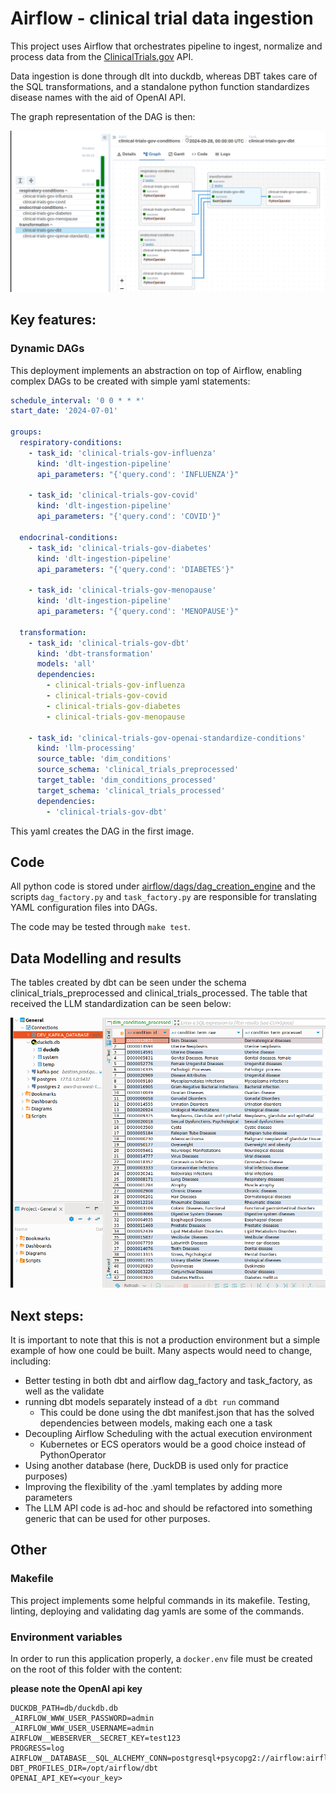 # Airflow - clinical trial data ingestion 

This project uses Airflow that orchestrates pipeline to ingest, normalize and process data from the [ClinicalTrials.gov](https://clinicaltrials.gov/) API. 

Data ingestion is done through dlt into duckdb, whereas DBT takes care of the SQL transformations, and a standalone python function standardizes disease names with the aid of OpenAI API.

The graph representation of the DAG is then: 

![alt text](docs/dag.png)

## Key features:
### Dynamic DAGs
This deployment implements an abstraction on top of Airflow, enabling complex DAGs to be created with simple yaml statements:

```YAML
schedule_interval: '0 0 * * *'
start_date: '2024-07-01'

groups:
  respiratory-conditions:
    - task_id: 'clinical-trials-gov-influenza'
      kind: 'dlt-ingestion-pipeline'
      api_parameters: "{'query.cond': 'INFLUENZA'}"
    
    - task_id: 'clinical-trials-gov-covid'
      kind: 'dlt-ingestion-pipeline'
      api_parameters: "{'query.cond': 'COVID'}"

  endocrinal-conditions:
    - task_id: 'clinical-trials-gov-diabetes'
      kind: 'dlt-ingestion-pipeline'
      api_parameters: "{'query.cond': 'DIABETES'}"

    - task_id: 'clinical-trials-gov-menopause'
      kind: 'dlt-ingestion-pipeline'
      api_parameters: "{'query.cond': 'MENOPAUSE'}"
  
  transformation:
    - task_id: 'clinical-trials-gov-dbt'
      kind: 'dbt-transformation'
      models: 'all'
      dependencies:
        - clinical-trials-gov-influenza
        - clinical-trials-gov-covid
        - clinical-trials-gov-diabetes
        - clinical-trials-gov-menopause
  
    - task_id: 'clinical-trials-gov-openai-standardize-conditions'
      kind: 'llm-processing'
      source_table: 'dim_conditions'
      source_schema: 'clinical_trials_preprocessed'
      target_table: 'dim_conditions_processed'
      target_schema: 'clinical_trials_processed'
      dependencies:
        - 'clinical-trials-gov-dbt'
```
This yaml creates the DAG in the first image.


## Code
All python code is stored under [airflow/dags/dag_creation_engine](https://github.com/gabryuri/clinical_trials/tree/main/airflow/dags/dag_creation_engine) and the scripts `dag_factory.py` and `task_factory.py` are responsible for translating YAML configuration files into DAGs.

The code may be tested through `make test`. 


## Data Modelling and results
The tables created by dbt can be seen under the schema clinical_trials_preprocessed and clinical_trials_processed. The table that received the LLM standardization can be seen below: 

![alt text](docs/dbeaver_print.png)

## Next steps:
It is important to note that this is not a production environment but a simple example of how one could be built. Many aspects would need to change, including:

- Better testing in both dbt and airflow dag_factory and task_factory, as well as the validate
- running dbt models separately instead of a `dbt run` command
  - This could be done using the dbt manifest.json that has the solved dependencies between models, making each one a task
- Decoupling Airflow Scheduling with the actual execution environment
  - Kubernetes or ECS operators would be a good choice instead of PythonOperator
- Using another database (here, DuckDB is used only for practice purposes)
- Improving the flexibility of the .yaml templates by adding more parameters
- The LLM API code is ad-hoc and should be refactored into something generic that can be used for other purposes.


## Other
### Makefile
This project implements some helpful commands in its makefile. Testing, linting, deploying and validating dag yamls are some of the commands.

### Environment variables
In order to run this application properly, a `docker.env` file must be created on the root of this folder with the content: 


**please note the OpenAI api key**
```
DUCKDB_PATH=db/duckdb.db
_AIRFLOW_WWW_USER_PASSWORD=admin
_AIRFLOW_WWW_USER_USERNAME=admin
AIRFLOW__WEBSERVER__SECRET_KEY=test123
PROGRESS=log
AIRFLOW__DATABASE__SQL_ALCHEMY_CONN=postgresql+psycopg2://airflow:airflow@postgres/airflow
DBT_PROFILES_DIR=/opt/airflow/dbt
OPENAI_API_KEY=<your_key>
```

